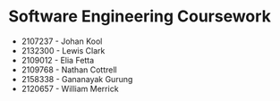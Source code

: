 # Software Engineering Coursework

- 2107237 - Johan Kool
- 2132300 - Lewis Clark
- 2109012 - Elia Fetta
- 2109768 - Nathan Cottrell
- 2158338 - Gananayak Gurung
- 2120657 - William Merrick
